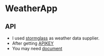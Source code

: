 # WeatherApp

## API

- I used [stormglass](https://stormglass.io/) as weather data supplier.
- After getting [APIKEY](https://stormglass.io/)
- You may need [document](https://docs.stormglass.io/#/)